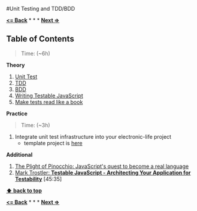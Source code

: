 #Unit Testing and TDD/BDD

**[<= Back](../organize-code/modules.md)**		*	*	*	**[Next =>](project-programming-language.md)**

## Table of Contents

> Time: (~6h)

**Theory**

1. [Unit Test](http://martinfowler.com/bliki/UnitTest.html)
1. [TDD](http://martinfowler.com/bliki/TestDrivenDevelopment.html)
1. [BDD](http://dannorth.net/introducing-bdd/)
1. [Writing Testable JavaScript](http://www.adequatelygood.com/Writing-Testable-JavaScript.html)
1. [Make tests read like a book](http://www.uxebu.com/blog/2013/01/make-tests-read-like-a-book/)

**Practice**

> Time: (~3h)

1. Integrate unit test infrastructure into your electronic-life project
	* template project is [here](project)


**Additional**

1. [The Plight of Pinocchio: JavaScript's quest to become a real language](http://opensoul.org/2012/05/16/the-plight-of-pinocchio/)
1. [Mark Trostler: **Testable JavaScript - Architecting Your Application for Testability**](https://www.youtube.com/watch?v=JjqKQ8ezwKQ) [45:35]


**[⬆ back to top](#table-of-contents)**


**[<= Back](../organize-code/modules.md)**		*	*	*	**[Next =>](project-programming-language.md)**